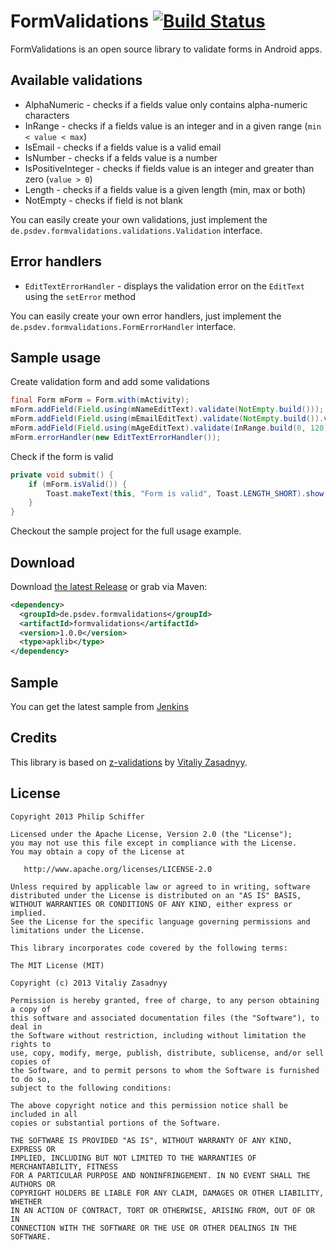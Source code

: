 FormValidations [![Build Status](http://ci.psdev.de/job/PSDevFormValidations/badge/icon)](http://ci.psdev.de/job/PSDevFormValidations/)
===============

FormValidations is an open source library to validate forms in Android apps.

Available validations
---------------------
* AlphaNumeric - checks if a fields value only contains alpha-numeric characters
* InRange - checks if a fields value is an integer and in a given range (```min < value < max```)
* IsEmail - checks if a fields value is a valid email
* IsNumber - checks if a felds value is a number
* IsPositiveInteger - checks if fields value is an integer and greater than zero (```value > 0```)
* Length - checks if a fields value is a given length (min, max or both)
* NotEmpty - checks if field is not blank

You can easily create your own validations, just implement the ```de.psdev.formvalidations.validations.Validation``` interface.

Error handlers
--------------

* `EditTextErrorHandler` - displays the validation error on the `EditText` using the `setError` method

You can easily create your own error handlers, just implement the ```de.psdev.formvalidations.FormErrorHandler``` interface.

Sample usage
------------

Create validation form and add some validations
```java
final Form mForm = Form.with(mActivity);
mForm.addField(Field.using(mNameEditText).validate(NotEmpty.build()));
mForm.addField(Field.using(mEmailEditText).validate(NotEmpty.build()).validate(IsEmail.build()));
mForm.addField(Field.using(mAgeEditText).validate(InRange.build(0, 120)));
mForm.errorHandler(new EditTextErrorHandler());
```

Check if the form is valid
```java
private void submit() {
    if (mForm.isValid()) {
        Toast.makeText(this, "Form is valid", Toast.LENGTH_SHORT).show();
    }
}
```

Checkout the sample project for the full usage example.

Download
--------

Download [the latest Release][1] or grab via Maven:

```xml
<dependency>
  <groupId>de.psdev.formvalidations</groupId>
  <artifactId>formvalidations</artifactId>
  <version>1.0.0</version>
  <type>apklib</type>
</dependency>
```

Sample
------

You can get the latest sample from [Jenkins][2]

Credits
-------

This library is based on [z-validations][3] by [Vitaliy Zasadnyy][4].

License
-------

    Copyright 2013 Philip Schiffer

    Licensed under the Apache License, Version 2.0 (the "License");
    you may not use this file except in compliance with the License.
    You may obtain a copy of the License at

       http://www.apache.org/licenses/LICENSE-2.0

    Unless required by applicable law or agreed to in writing, software
    distributed under the License is distributed on an "AS IS" BASIS,
    WITHOUT WARRANTIES OR CONDITIONS OF ANY KIND, either express or implied.
    See the License for the specific language governing permissions and
    limitations under the License.

    This library incorporates code covered by the following terms:

    The MIT License (MIT)

    Copyright (c) 2013 Vitaliy Zasadnyy

    Permission is hereby granted, free of charge, to any person obtaining a copy of
    this software and associated documentation files (the "Software"), to deal in
    the Software without restriction, including without limitation the rights to
    use, copy, modify, merge, publish, distribute, sublicense, and/or sell copies of
    the Software, and to permit persons to whom the Software is furnished to do so,
    subject to the following conditions:

    The above copyright notice and this permission notice shall be included in all
    copies or substantial portions of the Software.

    THE SOFTWARE IS PROVIDED "AS IS", WITHOUT WARRANTY OF ANY KIND, EXPRESS OR
    IMPLIED, INCLUDING BUT NOT LIMITED TO THE WARRANTIES OF MERCHANTABILITY, FITNESS
    FOR A PARTICULAR PURPOSE AND NONINFRINGEMENT. IN NO EVENT SHALL THE AUTHORS OR
    COPYRIGHT HOLDERS BE LIABLE FOR ANY CLAIM, DAMAGES OR OTHER LIABILITY, WHETHER
    IN AN ACTION OF CONTRACT, TORT OR OTHERWISE, ARISING FROM, OUT OF OR IN
    CONNECTION WITH THE SOFTWARE OR THE USE OR OTHER DEALINGS IN THE SOFTWARE.

[1]: https://github.com/PSDev/FormValidations/releases
[2]: https://ci.psdev.de/job/PSDevFormValidations/lastSuccessfulBuild/artifact/sample/target/
[3]: https://github.com/zasadnyy/z-validations
[4]: http://about.me/vitaliy.zasadnyy
